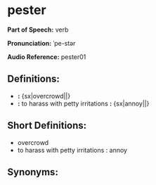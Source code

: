 # pester

**Part of Speech:** verb

**Pronunciation:** ˈpe-stər

**Audio Reference:** pester01

## Definitions:
- **:** {sx|overcrowd||}
- **:** to harass with petty irritations **:** {sx|annoy||}

## Short Definitions:
- overcrowd
- to harass with petty irritations : annoy

## Synonyms:
